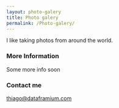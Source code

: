 ```yaml
---
layout: photo-galery
title: Photo galery
permalink: /Photo-galery/
---
```


I like taking photos from around the world.

### More Information

Some more info soon


### Contact me

[thiago@dataframium.com](mailto:thiago@dataframium.com)
